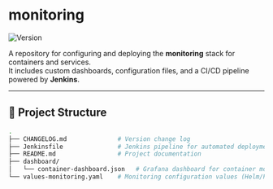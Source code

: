 # monitoring

![Version](https://img.shields.io/github/v/tag/grevyrincon/monitoring?label=version&style=flat-square)

A repository for configuring and deploying the **monitoring** stack for containers and services.  
It includes custom dashboards, configuration files, and a CI/CD pipeline powered by **Jenkins**.

---

## 📁 Project Structure

```bash
.
├── CHANGELOG.md              # Version change log
├── Jenkinsfile               # Jenkins pipeline for automated deployment
├── README.md                 # Project documentation
├── dashboard/
│   └── container-dashboard.json   # Grafana dashboard for container monitoring
└── values-monitoring.yaml    # Monitoring configuration values (Helm/Prometheus)
